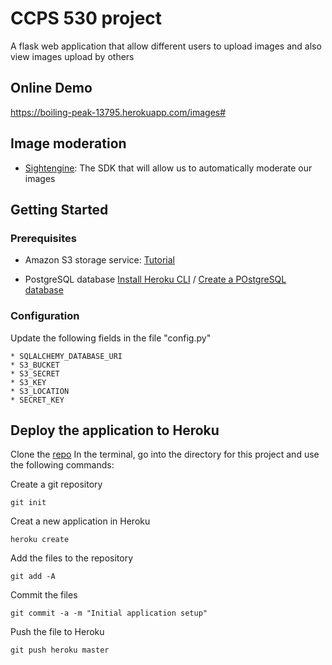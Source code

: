 # CCPS 530 project

A flask web application that allow different users to upload images and also view images upload by others


## Online Demo
https://boiling-peak-13795.herokuapp.com/images#


## Image moderation 
* [Sightengine](https://sightengine.com/): The SDK that will allow us to automatically moderate our images


## Getting Started

### Prerequisites

* Amazon S3 storage service: [Tutorial](https://www.lynda.com/Flask-tutorials/Amazon-Simple-Storage-Service-S3-setup/704154/5034692-4.html)

* PostgreSQL database [Install Heroku CLI](https://www.lynda.com/Flask-tutorials/) /  [Create a POstgreSQL database](https://www.lynda.com/Flask-tutorials/Create-PostgreSQL-database/704154/5034691-4.html)


### Configuration
Update the following fields in the file "config.py"

	* SQLALCHEMY_DATABASE_URI
	* S3_BUCKET
	* S3_SECRET
	* S3_KEY
	* S3_LOCATION
	* SECRET_KEY


## Deploy the application to Heroku
Clone the [repo](https://github.com/szsu-ryerson/ImageUpload)
In the terminal, go into the directory for this project and use the following commands:

Create a git repository
```
git init
```

Creat a new application in Heroku
```
heroku create
```

Add the files to the repository
```
git add -A
```
Commit the files
```
git commit -a -m "Initial application setup"
```

Push the file to Heroku
```
git push heroku master
```
